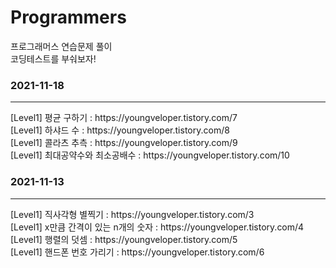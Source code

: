 # Programmers
프로그래머스 연습문제 풀이<br>
코딩테스트를 부숴보자!

### 2021-11-18
<hr>
[Level1] 평균 구하기 : https://youngveloper.tistory.com/7 <br>
[Level1] 하샤드 수 : https://youngveloper.tistory.com/8 <br>
[Level1] 콜라츠 추측 : https://youngveloper.tistory.com/9 <br>
[Level1] 최대공약수와 최소공배수 : https://youngveloper.tistory.com/10 <br>

### 2021-11-13
<hr>
[Level1] 직사각형 별찍기 : https://youngveloper.tistory.com/3 <br>
[Level1] x만큼 간격이 있는 n개의 숫자 : https://youngveloper.tistory.com/4 <br>
[Level1] 행렬의 덧셈 : https://youngveloper.tistory.com/5 <br>
[Level1] 핸드폰 번호 가리기 : https://youngveloper.tistory.com/6 <br>
